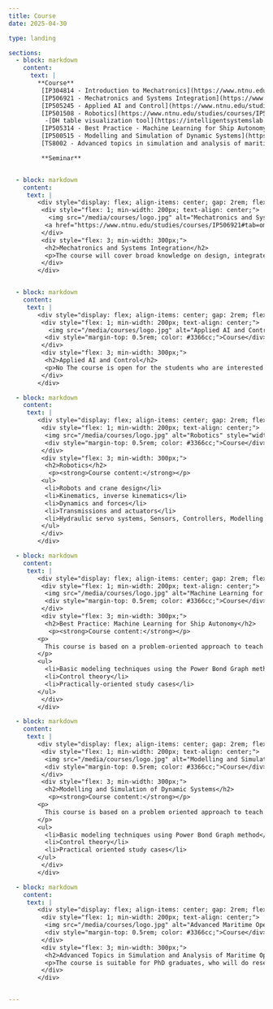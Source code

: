 ```yaml
---
title: Course
date: 2025-04-30

type: landing

sections:
  - block: markdown
    content:
      text: |
        **Course**  
         [IP304814 - Introduction to Mechatronics](https://www.ntnu.edu/studies/courses/IP304814)  
         [IP506921 - Mechatronics and Systems Integration](https://www.ntnu.edu/studies/courses/IP506921#tab=omEmnet)  
         [IP505245 - Applied AI and Control](https://www.ntnu.edu/studies/courses/IP505245#tab=omEmnet)  
         [IP501508 - Robotics](https://www.ntnu.edu/studies/courses/IP501508)  
          -[DH table visualization tool](https://intelligentsystemslab.org.ntnu.no/course/DH/index.html)  
         [IP505314 - Best Practice - Machine Learning for Ship Autonomy](https://www.ntnu.edu/studies/courses/IP505314)  
         [IP500515 - Modelling and Simulation of Dynamic Systems](https://www.ntnu.edu/studies/courses/IP500515)  
         [TS8002 - Advanced topics in simulation and analysis of maritime operations](https://www.ntnu.edu/studies/courses/TS8002)  

         **Seminar**


  - block: markdown
    content:
     text: |
        <div style="display: flex; align-items: center; gap: 2rem; flex-wrap: wrap; margin-bottom: 2rem;">
         <div style="flex: 1; min-width: 200px; text-align: center;">
           <img src="/media/courses/logo.jpg" alt="Mechatronics and Systems Integration" style="width: 150px; border-radius: 8px; display: block; margin: 0 auto;" />
          <a href="https://www.ntnu.edu/studies/courses/IP506921#tab=omEmnet" target="_blank" style="margin-top: 0.5rem; color: #3366cc; display: block;"> Course Page</a>
         </div>
         <div style="flex: 3; min-width: 300px;">
          <h2>Mechatronics and Systems Integration</h2>
          <p>The course will cover broad knowledge on design, integrate and analysis mechatronic systems. Students will get theoretical and practically knowledge of diverse mechatronic elements and systems, and will touch each corner of mechatronics system including system integration, sensor, actuation, control. </p>
         </div>
        </div>


  - block: markdown
    content:
     text: |
        <div style="display: flex; align-items: center; gap: 2rem; flex-wrap: wrap; margin-bottom: 2rem;">
         <div style="flex: 1; min-width: 200px; text-align: center;">
           <img src="/media/courses/logo.jpg" alt="Applied AI and Control" style="width: 150px; border-radius: 8px; display: block; margin: 0 auto;" />
          <div style="margin-top: 0.5rem; color: #3366cc;">Course</div>
         </div>
         <div style="flex: 3; min-width: 300px;">
          <h2>Applied AI and Control</h2>
          <p>No The course is open for the students who are interested in artificial intelligence (AI) and willing to apply AI to practical applications. Focus will be on principles and implementation of AI methods for marine engineering. Throughout the course, students will gain the knowledge of concept, methodology and experiments from examples of real projects in marine domain.</p>
         </div>
        </div>

  - block: markdown
    content:
     text: |
        <div style="display: flex; align-items: center; gap: 2rem; flex-wrap: wrap; margin-bottom: 2rem;">
         <div style="flex: 1; min-width: 200px; text-align: center;">
          <img src="/media/courses/logo.jpg" alt="Robotics" style="width: 150px; border-radius: 8px; display: block; margin: 0 auto;" />
          <div style="margin-top: 0.5rem; color: #3366cc;">Course</div>
         </div>
         <div style="flex: 3; min-width: 300px;">
          <h2>Robotics</h2>
           <p><strong>Course content:</strong></p>
         <ul>
          <li>Robots and crane design</li>
          <li>Kinematics, inverse kinematics</li>
          <li>Dynamics and forces</li>
          <li>Transmissions and actuators</li>
          <li>Hydraulic servo systems, Sensors, Controllers, Modelling and real-time simulation</li>
         </ul>
         </div>
        </div>

  - block: markdown
    content:
     text: |
        <div style="display: flex; align-items: center; gap: 2rem; flex-wrap: wrap; margin-bottom: 2rem;">
         <div style="flex: 1; min-width: 200px; text-align: center;">
          <img src="/media/courses/logo.jpg" alt="Machine Learning for Ship Autonomy" style="width: 150px; border-radius: 8px; display: block; margin: 0 auto;"  />
          <div style="margin-top: 0.5rem; color: #3366cc;">Course</div>
         </div>
         <div style="flex: 3; min-width: 300px;">
          <h2>Best Practice: Machine Learning for Ship Autonomy</h2>
           <p><strong>Course content:</strong></p>
        <p>
          This course is based on a problem-oriented approach to teach the fundamental principles and methods for the analysis, modeling, and solution of linear and non-linear dynamic systems.In particular:
        </p>
        <ul>
          <li>Basic modeling techniques using the Power Bond Graph method</li>
          <li>Control theory</li>
          <li>Practically-oriented study cases</li>
        </ul>
         </div>
        </div>

  - block: markdown
    content:
     text: |
        <div style="display: flex; align-items: center; gap: 2rem; flex-wrap: wrap; margin-bottom: 2rem;">
         <div style="flex: 1; min-width: 200px; text-align: center;">
          <img src="/media/courses/logo.jpg" alt="Modelling and Simulation of Dynamic Systems" style="width: 150px; border-radius: 8px; display: block; margin: 0 auto;"  />
          <div style="margin-top: 0.5rem; color: #3366cc;">Course</div>
         </div>
         <div style="flex: 3; min-width: 300px;">
          <h2>Modelling and Simulation of Dynamic Systems</h2>
           <p><strong>Course content:</strong></p>
        <p>
          This course is based on a problem oriented approach to teach the fundamental principles and methods for the analysis, modeling and solution of linear and non-linear dynamic systems. In particular:
        </p>
        <ul>
          <li>Basic modeling techniques using Power Bond Graph method</li>
          <li>Control theory</li>
          <li>Practical oriented study cases</li>
        </ul>
         </div>
        </div>

  - block: markdown
    content:
     text: |
        <div style="display: flex; align-items: center; gap: 2rem; flex-wrap: wrap; margin-bottom: 2rem;">
         <div style="flex: 1; min-width: 200px; text-align: center;">
          <img src="/media/courses/logo.jpg" alt="Advanced Maritime Operations" style="width: 150px; border-radius: 8px; display: block; margin: 0 auto;" />
          <div style="margin-top: 0.5rem; color: #3366cc;">Course</div>
         </div>
         <div style="flex: 3; min-width: 300px;">
          <h2>Advanced Topics in Simulation and Analysis of Maritime Operations</h2>
          <p>The course is suitable for PhD graduates, who will do research within advanced maritime operations focusing on system analysis, modeling, simulation and visualization, aimed at design, virtual prototyping, operational training and life cycle maintenance and service. The teaching is mainly conducted as a self-study with joint colloquia/seminars to discuss relevant methods and topics, and with invited guest lectures by national or international researchers in the field. The purpose is that PhD candidates should be able to specify and learn advanced methods and theory within which are not covered in the MSc. programs or in other PhD subjects at the university. Normally, students will define an individual specific study topic, agreed with the course responsible/supervisors at the start of the course. Key topics will be in the application of digital technology, data collection, data transfer and data analysis.</p>
         </div>
        </div>


---
```

